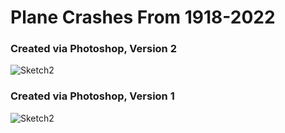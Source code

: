# Plane Crashes From 1918-2022

### Created via Photoshop, Version 2

![Sketch2](https://user-images.githubusercontent.com/106708967/174498742-a73c380d-0505-43bb-b9c7-5c0817b0db3e.jpg)


### Created via Photoshop, Version 1

![Sketch2](https://user-images.githubusercontent.com/106708967/172019298-547ee1ee-94e4-492e-bec0-165e9b9c8738.jpg)


